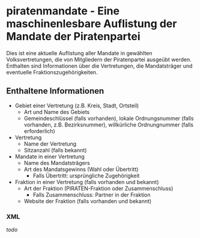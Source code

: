 # piratenmandate - Eine maschinenlesbare Auflistung der Mandate der Piratenpartei

Dies ist eine aktuelle Auflistung aller Mandate in gewählten Volksvertretungen, die von Mitgliedern der Piratenpartei ausgeübt werden. Enthalten sind Informationen über die Vertretungen, die Mandatsträger und eventuelle Fraktionszugehörigkeiten.

## Enthaltene Informationen

* Gebiet einer Vertretung (z.B. Kreis, Stadt, Ortsteil)
    * Art und Name des Gebiets
    * Gemeindeschlüssel (falls vorhanden), lokale Ordnungsnummer (falls vorhanden, z.B. Bezirksnummer), willkürliche Ordnungnummer (falls erforderlich)
* Vertretung
    * Name der Vertretung
    * Sitzanzahl (falls bekannt)
* Mandate in einer Vertretung
    * Name des Mandatsträgers
    * Art des Mandatsgewinns (Wahl oder Übertritt)
        * Falls Übertritt: ursprüngliche Zugehörigkeit
* Fraktion in einer Vertretung (falls vorhanden und bekannt)
    * Art der Fraktion (PIRATEN-Fraktion oder Zusammenschluss)
        * Falls Zusammenschluss: Partner in der Fraktion
    * Website der Fraktion (falls vorhanden und bekannt)

### XML

*todo*
